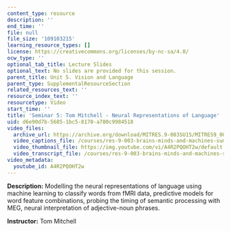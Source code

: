 ```yaml
---
content_type: resource
description: ''
end_time: ''
file: null
file_size: '109103215'
learning_resource_types: []
license: https://creativecommons.org/licenses/by-nc-sa/4.0/
ocw_type: ''
optional_tab_title: Lecture Slides
optional_text: No slides are provided for this session.
parent_title: Unit 5. Vision and Language
parent_type: SupplementalResourceSection
related_resources_text: ''
resource_index_text: ''
resourcetype: Video
start_time: ''
title: 'Seminar 5: Tom Mitchell - Neural Representations of Language'
uid: d6e90d7b-5685-1bc5-8170-a780c9984518
video_files:
  archive_url: https://archive.org/download/MITRES.9-003SU15/MITRES9_003SU15_Seminar_5_300k.mp4
  video_captions_file: /courses/res-9-003-brains-minds-and-machines-summer-course-summer-2015/66328dc743b652f2b47850c069a230ea_A4R2PQOHT2w.vtt
  video_thumbnail_file: https://img.youtube.com/vi/A4R2PQOHT2w/default.jpg
  video_transcript_file: /courses/res-9-003-brains-minds-and-machines-summer-course-summer-2015/7368c7faa6324bcc3126ee48f904d722_A4R2PQOHT2w.pdf
video_metadata:
  youtube_id: A4R2PQOHT2w
---
```


**Description:** Modelling the neural representations of language using machine learning to classify words from fMRI data, predictive models for word feature combinations, probing the timing of semantic processing with MEG, neural interpretation of adjective-noun phrases.

**Instructor:** Tom Mitchell

